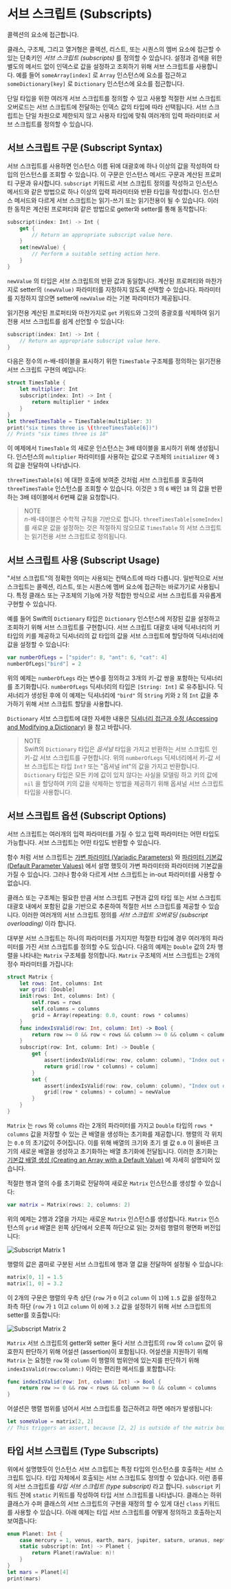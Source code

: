 # 서브 스크립트 \(Subscripts\)

콜렉션의 요소에 접근합니다.

클래스, 구조체, 그리고 열거형은 콜렉션, 리스트, 또는 시퀀스의 멤버 요소에 접근할 수 있는 단축키인 _서브 스크립트 \(subscripts\)_ 를 정의할 수 있습니다. 설정과 검색을 위한 별도의 메서드 없이 인덱스로 값을 설정하고 조회하기 위해 서브 스크립트를 사용합니다. 예를 들어 `someArray[index]` 로 `Array` 인스턴스에 요소를 접근하고 `someDictionary[key]` 로 `Dictionary` 인스턴스에 요소를 접근합니다.

단일 타입을 위한 여러개 서브 스크립트를 정의할 수 있고 사용할 적절한 서브 스크립트 오버로드는 서브 스크립트에 전달하는 인덱스 값의 타입에 따라 선택됩니다. 서브 스크립트는 단일 차원으로 제한되지 않고 사용자 타입에 맞춰 여러개의 입력 파라미터로 서브 스크립트를 정의할 수 있습니다.

## 서브 스크립트 구문 \(Subscript Syntax\)

서브 스크립트를 사용하면 인스턴스 이름 뒤에 대괄호에 하나 이상의 값을 작성하여 타입의 인스턴스를 조회할 수 있습니다. 이 구문은 인스턴스 메서드 구문과 계산된 프로퍼티 구문과 유사합니다. `subscript` 키워드로 서브 스크립트 정의를 작성하고 인스턴스 메서드와 같은 방법으로 하나 이상의 입력 파라미터와 반환 타입을 작성합니다. 인스턴스 메서드와 다르게 서브 스크립트는 읽기-쓰기 또는 읽기전용이 될 수 있습니다. 이러한 동작은 계산된 프로퍼티와 같은 방법으로 getter와 setter를 통해 동작합니다:

```swift
subscript(index: Int) -> Int {
    get {
        // Return an appropriate subscript value here.
    }
    set(newValue) {
        // Perform a suitable setting action here.
    }
}
```

`newValue` 의 타입은 서브 스크립트의 반환 값과 동일합니다. 계산된 프로퍼티와 마찬가지로 setter의 `(newValue)` 파라미터를 지정하지 않도록 선택할 수 있습니다. 파라미터를 지정하지 않으면 setter에 `newValue` 라는 기본 파라미터가 제공됩니다.

읽기전용 계산된 프로퍼티와 마찬가지로 `get` 키워드와 그것의 중괄호를 삭제하여 읽기전용 서브 스크립트를 쉽게 선언할 수 있습니다:

```swift
subscript(index: Int) -> Int {
    // Return an appropriate subscript value here.
}
```

다음은 정수의 _n_-배-테이블을 표시하기 위한 `TimesTable` 구조체를 정의하는 읽기전용 서브 스크립트 구현의 예입니다:

```swift
struct TimesTable {
    let multiplier: Int
    subscript(index: Int) -> Int {
        return multiplier * index
    }
}
let threeTimesTable = TimesTable(multiplier: 3)
print("six times three is \(threeTimesTable[6])")
// Prints "six times three is 18"
```

이 예제에서 `TimesTable` 의 새로운 인스턴스는 3배 테이블을 표시하기 위해 생성됩니다. 인스턴스의 `multiplier` 파라미터를 사용하는 값으로 구조체의 `initializer` 에 `3` 의 값을 전달하여 나타냅니다.

`threeTimesTable[6]` 에 대한 호출에 보여준 것처럼 서브 스크립트를 호출하여 `threeTimesTable` 인스턴스를 조회할 수 있습니다. 이것은 `3` 의 `6` 배인 `18` 의 값을 반환하는 3배 테이블에서 6번째 값을 요청합니다.

> NOTE  
> _n_-배-테이블은 수학적 규칙을 기반으로 합니다. `threeTimesTable[someIndex]` 를 새로운 값을 설정하는 것은 적절하지 않으므로 `TimesTable` 의 서브 스크립트는 읽기전용 서브 스크립트로 정의됩니다.

## 서브 스크립트 사용 \(Subscript Usage\)

"서브 스크립트"의 정확한 의미는 사용되는 컨텍스트에 따라 다릅니다. 일반적으로 서브 스크립트는 콜렉션, 리스트, 또는 시퀀스에 멤버 요소에 접근하는 바로가기로 사용됩니다. 특정 클래스 또는 구조체의 기능에 가장 적합한 방식으로 서브 스크립트를 자유롭게 구현할 수 있습니다.

예를 들어 Swift의 `Dictionary` 타입은 `Dictionary` 인스턴스에 저장된 값을 설정하고 조회하기 위해 서브 스크립트를 구현합니다. 서브 스크립트 대괄호 내에 딕셔너리의 키 타입의 키를 제공하고 딕셔너리의 값 타입의 값을 서브 스크립트에 할당하여 딕셔너리에 값을 설정할 수 있습니다:

```swift
var numberOfLegs = ["spider": 8, "ant": 6, "cat": 4]
numberOfLegs["bird"] = 2
```

위의 예제는 `numberOfLegs` 라는 변수를 정의하고 3개의 키-값 쌍을 포함하는 딕셔너리를 초기화합니다. `numberOfLegs` 딕셔너리의 타입은 `[String: Int]` 로 유추됩니다. 딕셔너리가 생성된 후에 이 예제는 딕셔너리에 `"bird"` 의 `String` 키와 `2` 의 `Int` 값을 추가하기 위해 서브 스크립트 할당을 사용합니다.

`Dictionary` 서브 스크립트에 대한 자세한 내용은 [딕셔너리 접근과 수정 \(Accessing and Modifying a Dictionary\)](collection-types.md#accessing-and-modifying-a-dictionary) 을 참고 바랍니다.

> NOTE  
> Swift의 `Dictionary` 타입은 _옵셔널_ 타입을 가지고 반환하는 서브 스크립트 인 키-값 서브 스크립트를 구현합니다. 위의 `numberOfLegs` 딕셔너리에서 키-값 서브 스크립트는 타입 `Int?` 또는 "옵셔널 int"의 값을 가지고 반환합니다. `Dictionary` 타입은 모든 키에 값이 있지 않다는 사실을 모델링 하고 키의 값에 `nil` 을 할당하여 키의 값을 삭제하는 방법을 제공하기 위해 옵셔널 서브 스크립트 타입을 사용합니다.

## 서브 스크립트 옵션 \(Subscript Options\)

서브 스크립트는 여러개의 입력 파라미터를 가질 수 있고 입력 파라미터는 어떤 타입도 가능합니다. 서브 스크립트는 어떤 타입도 반환할 수 있습니다.

함수 처럼 서브 스크립트는 [가변 파라미터 \(Variadic Parameters\)](functions.md#variadic-parameters) 와 [파라미터 기본값 \(Default Parameter Values\)](functions.md#default-parameter-values) 에서 설명 했듯이 가변 파라미터와 파라미터에 기본값을 가질 수 있습니다. 그러나 함수와 다르게 서브 스크립트는 in-out 파라미터를 사용할 수 없습니다.

클래스 또는 구조체는 필요한 만큼 서브 스크립트 구현과 값의 타입 또는 서브 스크립트 대괄호 내에서 포함된 값을 기반으로 추론하여 적절한 서브 스크립트를 제공할 수 있습니다. 이러한 여러개의 서브 스크립트 정의를 _서브 스크립트 오버로딩 \(subscript overloading\)_ 이라 합니다.

대부분 서브 스크립트는 하나의 파라미터를 가지지만 적절한 타입에 경우 여러개의 파라미터를 가진 서브 스크립트를 정의할 수도 있습니다. 다음의 예제는 `Double` 값의 2차 행렬을 나타내는 `Matrix` 구조체를 정의합니다. `Matrix` 구조체의 서브 스크립트는 2개의 정수 파라미터를 가집니다:

```swift
struct Matrix {
    let rows: Int, columns: Int
    var grid: [Double]
    init(rows: Int, columns: Int) {
        self.rows = rows
        self.columns = columns
        grid = Array(repeating: 0.0, count: rows * columns)
    }
    func indexIsValid(row: Int, column: Int) -> Bool {
        return row >= 0 && row < rows && column >= 0 && column < columns
    }
    subscript(row: Int, column: Int) -> Double {
        get {
            assert(indexIsValid(row: row, column: column), "Index out of range")
            return grid[(row * columns) + column]
        }
        set {
            assert(indexIsValid(row: row, column: column), "Index out of range")
            grid[(row * columns) + column] = newValue
        }
    }
}
```

`Matrix` 는 `rows` 와 `columns` 라는 2개의 파라미터를 가지고 `Double` 타입의 `rows * columns` 값을 저장할 수 있는 큰 배열을 생성하는 초기화를 제공합니다. 행렬의 각 위치는 `0.0` 의 초기값이 주어집니다. 이를 위해 배열의 크기와 초기 셀 값 `0.0` 이 올바른 크기의 새로운 배열을 생성하고 초기화하는 배열 초기화에 전달됩니다. 이러한 초기화는 [기본값 배열 생성 \(Creating an Array with a Default Value\)](collection-types.md#creating-an-array-with-a-default-value) 에 자세히 설명되어 있습니다.

적절한 행과 열의 수를 초기화로 전달하여 새로운 `Matrix` 인스턴스를 생성할 수 있습니다:

```swift
var matrix = Matrix(rows: 2, columns: 2)
```

위의 예제는 2행과 2열을 가지는 새로운 `Matrix` 인스턴스를 생성합니다. `Matrix` 인스턴스의 `grid` 배열은 왼쪽 상단에서 오른쪽 하단으로 읽는 것처럼 행렬의 평면화 버전입니다:

![Subscript Matrix 1](../.gitbook/assets/subscriptMatrix01_2x~dark.png)

행렬의 값은 콤마로 구분된 서브 스크립트에 행과 열 값을 전달하여 설정될 수 있습니다:

```swift
matrix[0, 1] = 1.5
matrix[1, 0] = 3.2
```

이 2개의 구문은 행렬의 우측 상단 \(`row` 가 `0` 이고 `column` 이 `1`\)에 `1.5` 값을 설정하고 좌측 하단 \(`row` 가 `1` 이고 `column` 이 `0`\)에 `3.2` 값을 설정하기 위해 서브 스크립트의 setter를 호출합니다:

![Subscript Matrix 2](../.gitbook/assets/subscriptMatrix02_2x~dark.png)

`Matrix` 서브 스크립트의 getter와 setter 둘다 서브 스크립트의 `row` 와 `column` 값이 유효한지 판단하기 위해 어설션 \(assertion\)이 포함됩니다. 어설션을 지원하기 위해 `Matrix` 는 요청한 `row` 와 `column` 이 행렬의 범위안에 있는지를 판단하기 위해 `indexIsValid(row:column:)` 이라는 편리한 메서드를 포함합니다:

```swift
func indexIsValid(row: Int, column: Int) -> Bool {
    return row >= 0 && row < rows && column >= 0 && column < columns
}
```

어셜션은 행렬 범위를 넘어서 서브 스크립트를 접근하려고 하면 에러가 발생됩니다:

```swift
let someValue = matrix[2, 2]
// This triggers an assert, because [2, 2] is outside of the matrix bounds.
```

## 타입 서브 스크립트 \(Type Subscripts\)

위에서 설명했듯이 인스턴스 서브 스크립트는 특정 타입의 인스턴스를 호출하는 서브 스크립트 입니다. 타입 자체에서 호출되는 서브 스크립트도 정의할 수 있습니다. 이런 종류의 서브 스크립트를 _타입 서브 스크립트 \(type subscript\)_ 라고 합니다. `subscript` 키워드 전에 `static` 키워드를 작성하여 타입 서브 스크립트를 나타냅니다. 클래스는 하위 클래스가 수퍼 클래스의 서브 스크립트의 구현을 재정의 할 수 있게 대신 `class` 키워드를 사용할 수 있습니다. 아래 예제는 타입 서브 스크립트를 어떻게 정의하고 호출하는지 보여줍니다:

```swift
enum Planet: Int {
    case mercury = 1, venus, earth, mars, jupiter, saturn, uranus, neptune
    static subscript(n: Int) -> Planet {
        return Planet(rawValue: n)!
    }
}
let mars = Planet[4]
print(mars)
```

